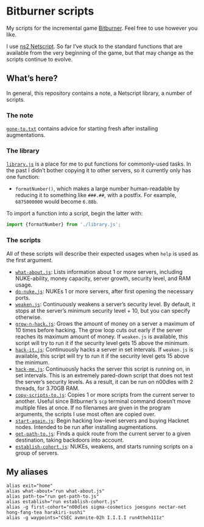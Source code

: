 # Bitburner scripts

My scripts for the incremental game [Bitburner](https://github.com/danielyxie/bitburner). Feel free to use however you like.

I use [ns2 Netscript](https://bitburner.readthedocs.io/en/latest/netscript/netscriptjs.html). So far I’ve stuck to the standard functions that are available from the very beginning of the game, but that may change as the scripts continue to evolve.


## What’s here?

In general, this repository contains a note, a Netscript library, a number of scripts.

### The note

[`gone-to.txt`](./notes/gone-to.txt) contains advice for starting fresh after installing augmentations.


### The library

[`library.js`](./library.js) is a place for me to put functions for commonly-used tasks. In the past I didn’t bother copying it to other servers, so it currently only has one function:

* `formatNumber()`, which makes a large number human-readable by reducing it to something like `###.##`, with a postfix. For example, `6875000000` would become `6.88b`.

To import a function into a script, begin the latter with:

```js
import {formatNumber} from './library.js';
```


### The scripts

All of these scripts will describe their expected usages when `help` is used as the first argument.

* [`what-about.js`](./what-about.js): Lists information about 1 or more servers, including NUKE-ability, money capacity, server growth, security level, and RAM usage.
* [`do-nuke.js`](./do-nuke.js): NUKEs 1 or more servers, after first opening the necessary ports.
* [`weaken.js`](./weaken.js): Continuously weakens a server’s security level. By default, it stops at the server’s minimum security level + 10, but you can specify otherwise.
* [`grow-n-hack.js`](./grow-n-hack.js): Grows the amount of money on a server a maximum of 10 times before hacking. The grow loop cuts out early if the server reaches its maximum amount of money. If `weaken.js` is available, this script will try to run it if the security level gets 15 above the minimum.
* [`hack-it.js`](./hack-it.js): Continuously hacks a server in set intervals. If `weaken.js` is available, this script will try to run it if the security level gets 15 above the minimum.
* [`hack-me.js`](./hack-me.js): Continuously hacks the server this script is running on, in set intervals. This is an extremely pared-down script that does not test the server’s security levels. As a result, it can be run on n00dles with 2 threads, for 3.70GB RAM.
* [`copy-scripts-to.js`](./copy-scripts-to.js): Copies 1 or more scripts from the current server to another. Useful since Bitburner’s `scp` terminal command doesn’t move multiple files at once. If no filenames are given in the program arguments, the scripts I use most often are copied over.
* [`start-again.js`](./start-again.js): Begin hacking low-level servers and buying Hacknet nodes. Intended to be run after installing augmentations.
* [`get-path-to.js`](./get-path-to.js): Finds a quick route from the current server to a given destination, taking backdoors into account.
* [`establish-cohort.js`](./establish-cohort.js): NUKEs, weakens, and starts running scripts on a group of servers.


## My aliases

```
alias exit="home"
alias what-about="run what-about.js"
alias path-to="run get-path-to.js"
alias establish="run establish-cohort.js"
alias -g first-cohort="n00dles sigma-cosmetics joesguns nectar-net hong-fang-tea harakiri-sushi"
alias -g waypoints="CSEC avmnite-02h I.I.I.I run4theh111z"
```
